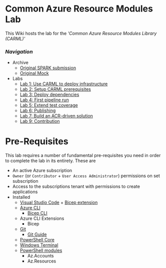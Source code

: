 # Common Azure Resource Modules Lab

This Wiki hosts the lab for the _'Common Azure Resource Modules Library (CARML)'_

### _Navigation_
- Archive
  - [Original SPARK submission](./OriginalSubmission)
  - [Original Mock](./OriginalMock)
- Labs
  - [Lab 1: Use CARML to deploy infrastructure](./Lab%201%20-%20Use%20CARML%20to%20deploy%20infrastructure)
  - [Lab 2: Setup CARML prerequisites](./Lab%202%20-%20Setup%20CARML%20prerequisites)
  - [Lab 3: Deploy dependencies](./Lab%203%20-%20Deploy%20dependencies)
  - [Lab 4: First pipeline run](./Lab%204%20-%20First%20pipeline%20run)
  - [Lab 5: Extend test coverage](./Lab%205%20-%20Extend%20test%20coverage)
  - [Lab 6: Publishing](./Lab%205%20-%20Extend%20test%20coverage)
  - [Lab 7: Build an ACR-driven solution](./Lab%207%20-%20Build%20an%20ACR-driven%20solution)
  - [Lab 9: Contribution](./Lab%209%20-%20Contribution)

# Pre-Requisites

This lab requires a number of fundamental pre-requisites you need in order to complete the lab in its entirety. These are
- An active Azure subscription
- `Owner` (or `Contributor` + `User Access Administrator`) permissions on set subscription
- Access to the subscriptions tenant with permissions to create applications
- Installed 
  - [Visual Studio Code](URL 'https://code.visualstudio.com/Download') + [Bicep extension](URL 'https://docs.microsoft.com/en-us/azure/azure-resource-manager/bicep/install')
  - [Azure CLI](URL 'https://docs.microsoft.com/en-us/cli/azure/install-azure-cli')
    - [Bicep CLI](URL 'https://docs.microsoft.com/en-us/azure/azure-resource-manager/bicep/install#azure-cli')
  - Azure CLI Extensions
    - Bicep
  - [Git](URL 'https://git-scm.com/downloads')
    - [Git Guide](URL 'https://rogerdudler.github.io/git-guide/')
  - [PowerShell Core](URL 'https://docs.microsoft.com/en-us/powershell/scripting/install/installing-powershell?view=powershell-7.2')
  - [Windows Terminal](URL 'https://www.microsoft.com/en-US/p/windows-terminal/9n0dx20hk701?activetab=pivot:overviewtab')
  - [PowerShell modules](URL 'https://docs.microsoft.com/en-us/powershell/azure/install-az-ps?view=azps-7.1.0')
    - Az.Accounts
    - Az.Resources  